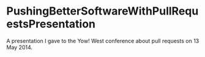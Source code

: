 PushingBetterSoftwareWithPullRequestsPresentation
=================================================

A presentation I gave to the Yow! West conference about pull requests on 13 May 2014.
